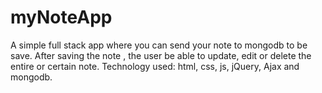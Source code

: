 # myNoteApp
A simple full stack app where you can send your note to mongodb to be save. After saving the note , the user be able to update, edit or delete the entire or certain note. Technology used: html, css, js, jQuery, Ajax and mongodb.
